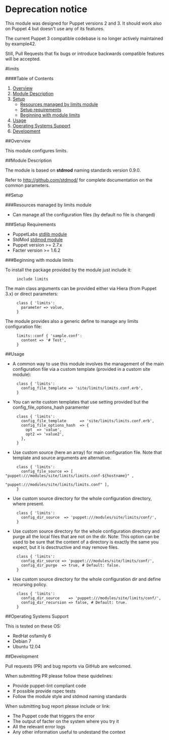 # Deprecation notice

This module was designed for Puppet versions 2 and 3. It should work also on Puppet 4 but doesn't use any of its features.

The current Puppet 3 compatible codebase is no longer actively maintained by example42.

Still, Pull Requests that fix bugs or introduce backwards compatible features will be accepted.

#limits

####Table of Contents

1. [Overview](#overview)
2. [Module Description](#module-description)
3. [Setup](#setup)
    * [Resources managed by limits module](#resources-managed-by-limits-module)
    * [Setup requirements](#setup-requirements)
    * [Beginning with module limits](#beginning-with-module-limits)
4. [Usage](#usage)
5. [Operating Systems Support](#operating-systems-support)
6. [Development](#development)

##Overview

This module configures limits.

##Module Description

The module is based on **stdmod** naming standards version 0.9.0.

Refer to http://github.com/stdmod/ for complete documentation on the common parameters.

##Setup

###Resources managed by limits module
* Can manage all the configuration files (by default no file is changed)

###Setup Requirements
* PuppetLabs [stdlib module](https://github.com/puppetlabs/puppetlabs-stdlib)
* StdMod [stdmod module](https://github.com/stdmod/stdmod)
* Puppet version >= 2.7.x
* Facter version >= 1.6.2

###Beginning with module limits

To install the package provided by the module just include it:

```puppet
     include limits
```

The main class arguments can be provided either via Hiera (from Puppet 3.x) or direct parameters:

```puppet
     class { 'limits':
       parameter => value,
     }
```

The module provides also a generic define to manage any limits configuration file:

```puppet
     limits::conf { 'sample.conf':
       content => '# Test',
     }
```

##Usage

* A common way to use this module involves the management of the main configuration file via a custom template (provided in a custom site module):

```puppet
     class { 'limits':
       config_file_template => 'site/limits/limits.conf.erb',
     }
```

* You can write custom templates that use setting provided but the config_file_options_hash paramenter

```puppet
     class { 'limits':
       config_file_template      => 'site/limits/limits.conf.erb',
       config_file_options_hash  => {
         opt  => 'value',
         opt2 => 'value2',
       },
     }
```

* Use custom source (here an array) for main configuration file. Note that template and source arguments are alternative.

```puppet
     class { 'limits':
       config_file_source => [ "puppet:///modules/site/limits/limits.conf-${hostname}" ,
                               "puppet:///modules/site/limits/limits.conf" ],
     }
```

* Use custom source directory for the whole configuration directory, where present.

```puppet
     class { 'limits':
       config_dir_source  => 'puppet:///modules/site/limits/conf/',
     }
```

* Use custom source directory for the whole configuration directory and purge all the local files that are not on the dir.
  Note: This option can be used to be sure that the content of a directory is exactly the same you expect, but it is desctructive and may remove files.

```puppet
     class { 'limits':
       config_dir_source => 'puppet:///modules/site/limits/conf/',
       config_dir_purge  => true, # Default: false.
     }
```

* Use custom source directory for the whole configuration dir and define recursing policy.

```puppet
     class { 'limits':
       config_dir_source    => 'puppet:///modules/site/limits/conf/',
       config_dir_recursion => false, # Default: true.
     }
```

##Operating Systems Support

This is tested on these OS:
- RedHat osfamily 6
- Debian 7
- Ubuntu 12.04

##Development

Pull requests (PR) and bug reports via GitHub are welcomed.

When submitting PR please follow these quidelines:
- Provide puppet-lint compliant code
- If possible provide rspec tests
- Follow the module style and stdmod naming standards

When submitting bug report please include or link:
- The Puppet code that triggers the error
- The output of facter on the system where you try it
- All the relevant error logs
- Any other information useful to undestand the context
